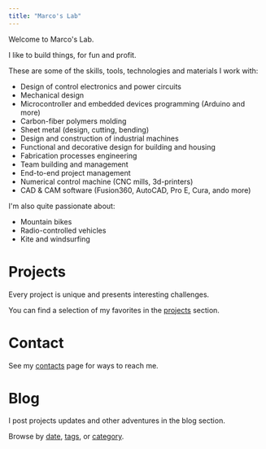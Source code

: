 ```yaml
---
title: "Marco's Lab"
---
```


Welcome to Marco's Lab.

I like to build things, for fun and profit.

These are some of the skills, tools, technologies and materials I work with:

 * Design of control electronics and power circuits
 * Mechanical design
 * Microcontroller and embedded devices programming (Arduino and more)
 * Carbon-fiber polymers molding
 * Sheet metal (design, cutting, bending)
 * Design and construction of industrial machines
 * Functional and decorative design for building and housing
 * Fabrication processes engineering
 * Team building and management
 * End-to-end project management
 * Numerical control machine (CNC mills, 3d-printers)
 * CAD & CAM software (Fusion360, AutoCAD, Pro E, Cura, ando more)

I'm also quite passionate about:

 * Mountain bikes
 * Radio-controlled vehicles
 * Kite and windsurfing

# Projects

Every project is unique and presents interesting challenges.

You can find a selection of my favorites in the [projects](projects) section.

# Contact

See my [contacts](contact) page for ways to reach me.

# Blog

I post projects updates and other adventures in the blog section.

Browse by [date](/posts), [tags](/tags), or [category](categories).
